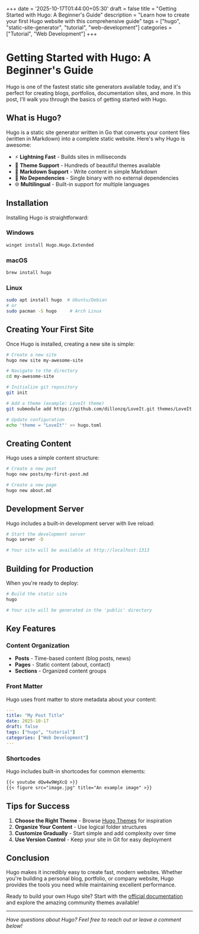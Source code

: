 +++
date = '2025-10-17T01:44:00+05:30'
draft = false
title = "Getting Started with Hugo: A Beginner's Guide"
description = "Learn how to create your first Hugo website with this comprehensive guide"
tags = ["hugo", "static-site-generator", "tutorial", "web-development"]
categories = ["Tutorial", "Web Development"]
+++

# Getting Started with Hugo: A Beginner's Guide

Hugo is one of the fastest static site generators available today, and it's perfect for creating blogs, portfolios, documentation sites, and more. In this post, I'll walk you through the basics of getting started with Hugo.

## What is Hugo?

Hugo is a static site generator written in Go that converts your content files (written in Markdown) into a complete static website. Here's why Hugo is awesome:

- ⚡ **Lightning Fast** - Builds sites in milliseconds
- 🎨 **Theme Support** - Hundreds of beautiful themes available
- 📝 **Markdown Support** - Write content in simple Markdown
- 🔧 **No Dependencies** - Single binary with no external dependencies
- 🌐 **Multilingual** - Built-in support for multiple languages

## Installation

Installing Hugo is straightforward:

### Windows
```bash
winget install Hugo.Hugo.Extended
```

### macOS
```bash
brew install hugo
```

### Linux
```bash
sudo apt install hugo  # Ubuntu/Debian
# or
sudo pacman -S hugo     # Arch Linux
```

## Creating Your First Site

Once Hugo is installed, creating a new site is simple:

```bash
# Create a new site
hugo new site my-awesome-site

# Navigate to the directory
cd my-awesome-site

# Initialize git repository
git init

# Add a theme (example: LoveIt theme)
git submodule add https://github.com/dillonzq/LoveIt.git themes/LoveIt

# Update configuration
echo 'theme = "LoveIt"' >> hugo.toml
```

## Creating Content

Hugo uses a simple content structure:

```bash
# Create a new post
hugo new posts/my-first-post.md

# Create a new page
hugo new about.md
```

## Development Server

Hugo includes a built-in development server with live reload:

```bash
# Start the development server
hugo server -D

# Your site will be available at http://localhost:1313
```

## Building for Production

When you're ready to deploy:

```bash
# Build the static site
hugo

# Your site will be generated in the 'public' directory
```

## Key Features

### Content Organization
- **Posts** - Time-based content (blog posts, news)
- **Pages** - Static content (about, contact)
- **Sections** - Organized content groups

### Front Matter
Hugo uses front matter to store metadata about your content:

```yaml
---
title: "My Post Title"
date: 2025-10-17
draft: false
tags: ["hugo", "tutorial"]
categories: ["Web Development"]
---
```

### Shortcodes
Hugo includes built-in shortcodes for common elements:

```markdown
{{< youtube dQw4w9WgXcQ >}}
{{< figure src="image.jpg" title="An example image" >}}
```

## Tips for Success

1. **Choose the Right Theme** - Browse [Hugo Themes](https://themes.gohugo.io/) for inspiration
2. **Organize Your Content** - Use logical folder structures
3. **Customize Gradually** - Start simple and add complexity over time
4. **Use Version Control** - Keep your site in Git for easy deployment

## Conclusion

Hugo makes it incredibly easy to create fast, modern websites. Whether you're building a personal blog, portfolio, or company website, Hugo provides the tools you need while maintaining excellent performance.

Ready to build your own Hugo site? Start with the [official documentation](https://gohugo.io/getting-started/) and explore the amazing community themes available!

---

*Have questions about Hugo? Feel free to reach out or leave a comment below!*
